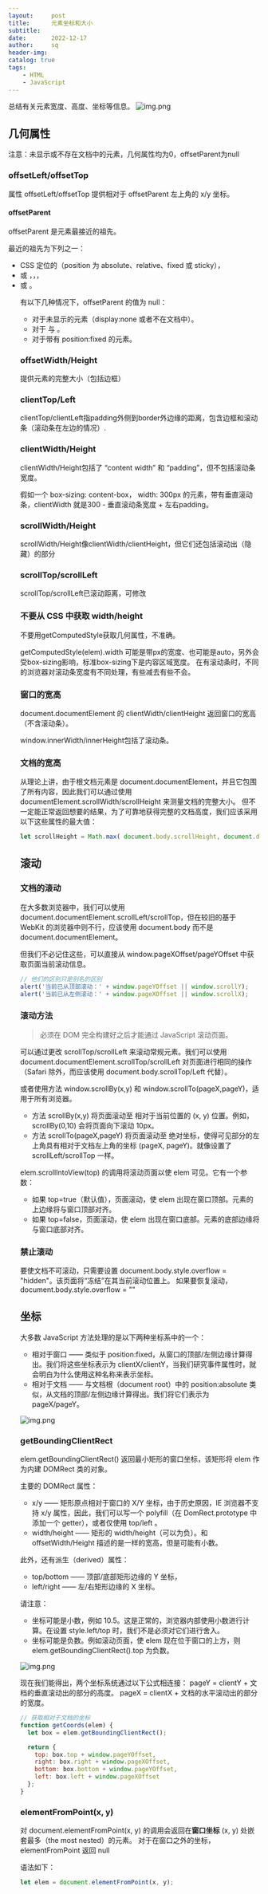 ```yaml
---
layout:     post
title:      元素坐标和大小
subtitle:   
date:       2022-12-17
author:     sq
header-img: 
catalog: true
tags:
    - HTML
    - JavaScript
---
```

总结有关元素宽度、高度、坐标等信息。
![img.png](/img/几何属性.png)
## 几何属性
注意：未显示或不存在文档中的元素，几何属性均为0，offsetParent为null
### offsetLeft/offsetTop
属性 offsetLeft/offsetTop 提供相对于 offsetParent 左上角的 x/y 坐标。

#### offsetParent
offsetParent 是元素最接近的祖先。

最近的祖先为下列之一：
- CSS 定位的（position 为 absolute、relative、fixed 或 sticky），
- 或 <td>，<th>，<table>，
- 或 <body>。

有以下几种情况下，offsetParent 的值为 null：
- 对于未显示的元素（display:none 或者不在文档中）。
- 对于 <body> 与 <html>。
- 对于带有 position:fixed 的元素。

### offsetWidth/Height
提供元素的完整大小（包括边框）
### clientTop/Left
clientTop/clientLeft指padding外侧到border外边缘的距离，包含边框和滚动条（滚动条在左边的情况）.
### clientWidth/Height
clientWidth/Height包括了 “content width” 和 “padding”，但不包括滚动条宽度。

假如一个 box-sizing: content-box， width: 300px 的元素，带有垂直滚动条，clientWidth 就是300 - 垂直滚动条宽度 + 左右padding。
### scrollWidth/Height
scrollWidth/Height像clientWidth/clientHeight，但它们还包括滚动出（隐藏）的部分
### scrollTop/scrollLeft
scrollTop/scrollLeft已滚动距离，可修改
### 不要从 CSS 中获取 width/height
不要用getComputedStyle获取几何属性，不准确。

getComputedStyle(elem).width 可能是带px的宽度、也可能是auto，另外会受box-sizing影响，标准box-sizing下是内容区域宽度。
在有滚动条时，不同的浏览器对滚动条宽度有不同处理，有些减去有些不会。
### 窗口的宽高
document.documentElement 的 clientWidth/clientHeight 返回窗口的宽高（不含滚动条）。

window.innerWidth/innerHeight包括了滚动条。
### 文档的宽高
从理论上讲，由于根文档元素是 document.documentElement，并且它包围了所有内容，因此我们可以通过使用 documentElement.scrollWidth/scrollHeight 来测量文档的完整大小。
但不一定能正常返回想要的结果，为了可靠地获得完整的文档高度，我们应该采用以下这些属性的最大值：
```javascript
let scrollHeight = Math.max( document.body.scrollHeight, document.documentElement.scrollHeight, document.body.offsetHeight, document.documentElement.offsetHeight, document.body.clientHeight, document.documentElement.clientHeight );
```
## 滚动
### 文档的滚动
在大多数浏览器中，我们可以使用 document.documentElement.scrollLeft/scrollTop，但在较旧的基于 WebKit 的浏览器中则不行，应该使用 document.body 而不是 document.documentElement。

但我们不必记住这些，可以直接从 window.pageXOffset/pageYOffset 中获取页面当前滚动信息。
```javascript
// 他们的区别只是别名的区别
alert('当前已从顶部滚动：' + window.pageYOffset || window.scrollY);
alert('当前已从左侧滚动：' + window.pageXOffset || window.scrollX);
```
### 滚动方法
> 必须在 DOM 完全构建好之后才能通过 JavaScript 滚动页面。

可以通过更改 scrollTop/scrollLeft 来滚动常规元素。我们可以使用 document.documentElement.scrollTop/scrollLeft 对页面进行相同的操作
（Safari 除外，而应该使用 document.body.scrollTop/Left 代替）。

或者使用方法 window.scrollBy(x,y) 和 window.scrollTo(pageX,pageY)，适用于所有浏览器。
- 方法 scrollBy(x,y) 将页面滚动至 相对于当前位置的 (x, y) 位置。例如，scrollBy(0,10) 会将页面向下滚动 10px。
- 方法 scrollTo(pageX,pageY) 将页面滚动至 绝对坐标，使得可见部分的左上角具有相对于文档左上角的坐标 (pageX, pageY)。就像设置了 scrollLeft/scrollTop 一样。

elem.scrollIntoView(top) 的调用将滚动页面以使 elem 可见。它有一个参数：
- 如果 top=true（默认值），页面滚动，使 elem 出现在窗口顶部。元素的上边缘将与窗口顶部对齐。
- 如果 top=false，页面滚动，使 elem 出现在窗口底部。元素的底部边缘将与窗口底部对齐。

### 禁止滚动
要使文档不可滚动，只需要设置 document.body.style.overflow = "hidden"。该页面将“冻结”在其当前滚动位置上。
如果要恢复滚动，document.body.style.overflow = ""

## 坐标
大多数 JavaScript 方法处理的是以下两种坐标系中的一个：
- 相对于窗口 —— 类似于 position:fixed，从窗口的顶部/左侧边缘计算得出。我们将这些坐标表示为 clientX/clientY，当我们研究事件属性时，就会明白为什么使用这种名称来表示坐标。
- 相对于文档 —— 与文档根（document root）中的 position:absolute 类似，从文档的顶部/左侧边缘计算得出。我们将它们表示为 pageX/pageY。

![img.png](/img/pageX、Y和clientX、y.png)

### getBoundingClientRect
elem.getBoundingClientRect() 返回最小矩形的窗口坐标，该矩形将 elem 作为内建 DOMRect 类的对象。

主要的 DOMRect 属性：
- x/y —— 矩形原点相对于窗口的 X/Y 坐标，由于历史原因，IE 浏览器不支持 x/y 属性，因此，我们可以写一个 polyfill（在 DomRect.prototype 中添加一个 getter），或者仅使用 top/left 。
- width/height —— 矩形的 width/height（可以为负）。和 offsetWidth/Height 描述的是一样的宽高，但是可能有小数。

此外，还有派生（derived）属性：
- top/bottom —— 顶部/底部矩形边缘的 Y 坐标，
- left/right —— 左/右矩形边缘的 X 坐标。

请注意：
- 坐标可能是小数，例如 10.5。这是正常的，浏览器内部使用小数进行计算。在设置 style.left/top 时，我们不是必须对它们进行舍入。
- 坐标可能是负数。例如滚动页面，使 elem 现在位于窗口的上方，则 elem.getBoundingClientRect().top 为负数。

![img.png](/img/getBoundingClientRect.png)

现在我们能得出，两个坐标系统通过以下公式相连接：
pageY = clientY + 文档的垂直滚动出的部分的高度。
pageX = clientX + 文档的水平滚动出的部分的宽度。

```javascript
// 获取相对于文档的坐标
function getCoords(elem) {
  let box = elem.getBoundingClientRect();

  return {
    top: box.top + window.pageYOffset,
    right: box.right + window.pageXOffset,
    bottom: box.bottom + window.pageYOffset,
    left: box.left + window.pageXOffset
  };
}
```
### elementFromPoint(x, y)
对 document.elementFromPoint(x, y) 的调用会返回在**窗口坐标** (x, y) 处嵌套最多（the most nested）的元素。
对于在窗口之外的坐标，elementFromPoint 返回 null

语法如下：
```javascript
let elem = document.elementFromPoint(x, y);
```
